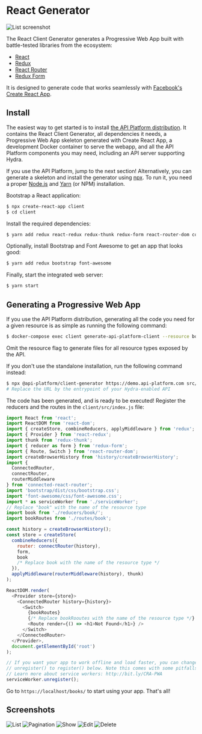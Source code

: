 # React Generator

![List screenshot](images/react/list.png)

The React Client Generator generates a Progressive Web App built with battle-tested libraries from the ecosystem:

* [React](https://facebook.github.io/react/)
* [Redux](http://redux.js.org)
* [React Router](https://reacttraining.com/react-router/)
* [Redux Form](http://redux-form.com/)

It is designed to generate code that works seamlessly with [Facebook's Create React App](https://github.com/facebook/create-react-app).

## Install

The easiest way to get started is to install [the API Platform distribution](../distribution/index.md).
It contains the React Client Generator, all dependencies it needs, a Progressive Web App skeleton generated with Create React App,
a development Docker container to serve the webapp, and all the API Platform components you may need, including an API server
supporting Hydra.

If you use the API Platform, jump to the next section!
Alternatively, you can generate a skeleton and install the generator using [npx](https://www.npmjs.com/package/npx).
To run it, you need a proper [Node.js](https://nodejs.org/) and [Yarn](https://yarnpkg.com/) (or NPM) installation.

Bootstrap a React application:

```bash
$ npx create-react-app client
$ cd client
```

Install the required dependencies:

```bash
$ yarn add redux react-redux redux-thunk redux-form react-router-dom connected-react-router prop-types lodash
```

Optionally, install Bootstrap and Font Awesome to get an app that looks good:

```bash
$ yarn add redux bootstrap font-awesome
```

Finally, start the integrated web server:

```bash
$ yarn start
```

## Generating a Progressive Web App

If you use the API Platform distribution, generating all the code you need for a given resource is as simple as running the following command:

```bash
$ docker-compose exec client generate-api-platform-client --resource book
```

Omit the resource flag to generate files for all resource types exposed by the API.

If you don't use the standalone installation, run the following command instead:

```bash
$ npx @api-platform/client-generator https://demo.api-platform.com src/ --resource book
# Replace the URL by the entrypoint of your Hydra-enabled API
```

The code has been generated, and is ready to be executed!
Register the reducers and the routes in the `client/src/index.js` file:

```javascript
import React from 'react';
import ReactDOM from 'react-dom';
import { createStore, combineReducers, applyMiddleware } from 'redux';
import { Provider } from 'react-redux';
import thunk from 'redux-thunk';
import { reducer as form } from 'redux-form';
import { Route, Switch } from 'react-router-dom';
import createBrowserHistory from 'history/createBrowserHistory';
import {
  ConnectedRouter,
  connectRouter,
  routerMiddleware
} from 'connected-react-router';
import 'bootstrap/dist/css/bootstrap.css';
import 'font-awesome/css/font-awesome.css';
import * as serviceWorker from './serviceWorker';
// Replace "book" with the name of the resource type
import book from './reducers/book/';
import bookRoutes from './routes/book';

const history = createBrowserHistory();
const store = createStore(
  combineReducers({
    router: connectRouter(history),
    form,
    book
    /* Replace book with the name of the resource type */
  }),
  applyMiddleware(routerMiddleware(history), thunk)
);

ReactDOM.render(
  <Provider store={store}>
    <ConnectedRouter history={history}>
      <Switch>
        {bookRoutes}
        {/* Replace bookRooutes with the name of the resource type */}
        <Route render={() => <h1>Not Found</h1>} />
      </Switch>
    </ConnectedRouter>
  </Provider>,
  document.getElementById('root')
);

// If you want your app to work offline and load faster, you can change
// unregister() to register() below. Note this comes with some pitfalls.
// Learn more about service workers: http://bit.ly/CRA-PWA
serviceWorker.unregister();
```

Go to `https://localhost/books/` to start using your app.
That's all!

## Screenshots

![List](images/react/list.png)
![Pagination](images/react/list-pagination.png)
![Show](images/react/show.png)
![Edit](images/react/edit.png)
![Delete](images/react/delete.png)
